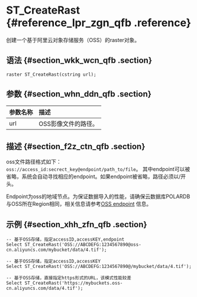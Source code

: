 # ST\_CreateRast {#reference_lpr_zgn_qfb .reference}

创建一个基于阿里云对象存储服务（OSS）的raster对象。

## 语法 {#section_wkk_wcn_qfb .section}

``` {#codeblock_0j1_46p_01x}
raster ST_CreateRast(cstring url);
```

## 参数 {#section_whn_ddn_qfb .section}

|参数名称|描述|
|:---|:-|
|url|OSS影像文件的路径。|

## 描述 {#section_f2z_ctn_qfb .section}

oss文件路径格式如下： `oss://access_id:secrect_key@endpoint/path_to/file`。 其中endpoint可以被省略，系统会自动寻找相应的endpoint。如果endpoint被省略，路径必须以/开头。

Endpoint为oss的地域节点。为保证数据导入的性能，请确保云数据库POLARDB与OSS所在Region相同，相关信息请参考[OSS endpoint](https://help.aliyun.com/document_detail/31834.html) 信息。

## 示例 {#section_xhh_zfn_qfb .section}

``` {#codeblock_sd7_y0l_oc6}
-- 基于OSS存储，指定accessID,accessKEY,endpoint
Select ST_CreateRast('OSS://ABCDEFG:1234567890@oss-cn.aliyuncs.com/mybucket/data/4.tif');

-- 基于OSS存储，指定accessID,accessKEY
Select ST_CreateRast('OSS://ABCDEFG:1234567890@/mybucket/data/4.tif');

-- 基于OSS存储，直接指定https形式的URL，该模式性能较差
Select ST_CreateRast('https://mybuckets.oss-cn.aliyuncs.com/data/4.tif');
```

